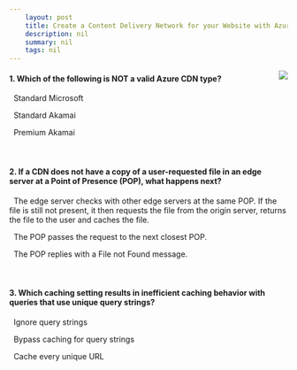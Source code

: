 ```yaml
---
    layout: post
    title: Create a Content Delivery Network for your Website with Azure CDN and Blob Services - Summary
    description: nil
    summary: nil
    tags: nil
---
```



 <a target="_blank" href="https://docs.microsoft.com/en-us/learn/modules/create-cdn-static-resources-blob-storage/7-summary/"><i class="fas fa-external-link-alt"></i> </a>
 <img align="right" src="https://docs.microsoft.com/en-us/learn/achievements/create-cdn-static-resources-blob-storage.svg">
####  1. Which of the following is NOT a valid Azure CDN type?


<i class='far fa-square'></i> &nbsp;&nbsp;Standard Microsoft

<i class='far fa-square'></i> &nbsp;&nbsp;Standard Akamai

<i class='fas fa-check-square' style='color: Dodgerblue;'></i> &nbsp;&nbsp;Premium Akamai
<br />
<br />
<br />

####  2. If a CDN does not have a copy of a user-requested file in an edge server at a Point of Presence (POP), what happens next?


<i class='fas fa-check-square' style='color: Dodgerblue;'></i> &nbsp;&nbsp;The edge server checks with other edge servers at the same POP. If the file is still not present, it then requests the file from the origin server, returns the file to the user and caches the file.

<i class='far fa-square'></i> &nbsp;&nbsp;The POP passes the request to the next closest POP.

<i class='far fa-square'></i> &nbsp;&nbsp;The POP replies with a File not Found message.
<br />
<br />
<br />

####  3. Which caching setting results in inefficient caching behavior with queries that use unique query strings?


<i class='far fa-square'></i> &nbsp;&nbsp;Ignore query strings

<i class='far fa-square'></i> &nbsp;&nbsp;Bypass caching for query strings

<i class='fas fa-check-square' style='color: Dodgerblue;'></i> &nbsp;&nbsp;Cache every unique URL
<br />
<br />
<br />
